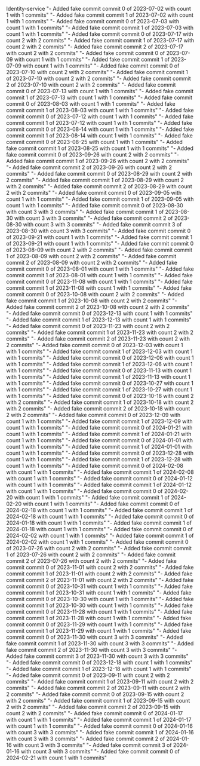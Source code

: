 Identity-service
"- Added fake commit commit 0 of 2023-07-02 with count 1 with 1 commits" 
"- Added fake commit commit 1 of 2023-07-02 with count 1 with 1 commits" 
"- Added fake commit commit 0 of 2023-07-03 with count 1 with 1 commits" 
"- Added fake commit commit 1 of 2023-07-03 with count 1 with 1 commits" 
"- Added fake commit commit 0 of 2023-07-17 with count 2 with 2 commits" 
"- Added fake commit commit 1 of 2023-07-17 with count 2 with 2 commits" 
"- Added fake commit commit 2 of 2023-07-17 with count 2 with 2 commits" 
"- Added fake commit commit 0 of 2023-07-09 with count 1 with 1 commits" 
"- Added fake commit commit 1 of 2023-07-09 with count 1 with 1 commits" 
"- Added fake commit commit 0 of 2023-07-10 with count 2 with 2 commits" 
"- Added fake commit commit 1 of 2023-07-10 with count 2 with 2 commits" 
"- Added fake commit commit 2 of 2023-07-10 with count 2 with 2 commits" 
"- Added fake commit commit 0 of 2023-07-13 with count 1 with 1 commits" 
"- Added fake commit commit 1 of 2023-07-13 with count 1 with 1 commits" 
"- Added fake commit commit 0 of 2023-08-03 with count 1 with 1 commits" 
"- Added fake commit commit 1 of 2023-08-03 with count 1 with 1 commits" 
"- Added fake commit commit 0 of 2023-07-12 with count 1 with 1 commits" 
"- Added fake commit commit 1 of 2023-07-12 with count 1 with 1 commits" 
"- Added fake commit commit 0 of 2023-08-14 with count 1 with 1 commits" 
"- Added fake commit commit 1 of 2023-08-14 with count 1 with 1 commits" 
"- Added fake commit commit 0 of 2023-08-25 with count 1 with 1 commits" 
"- Added fake commit commit 1 of 2023-08-25 with count 1 with 1 commits" 
"- Added fake commit commit 0 of 2023-09-26 with count 2 with 2 commits" 
"- Added fake commit commit 1 of 2023-09-26 with count 2 with 2 commits" 
"- Added fake commit commit 2 of 2023-09-26 with count 2 with 2 commits" 
"- Added fake commit commit 0 of 2023-08-29 with count 2 with 2 commits" 
"- Added fake commit commit 1 of 2023-08-29 with count 2 with 2 commits" 
"- Added fake commit commit 2 of 2023-08-29 with count 2 with 2 commits" 
"- Added fake commit commit 0 of 2023-09-05 with count 1 with 1 commits" 
"- Added fake commit commit 1 of 2023-09-05 with count 1 with 1 commits" 
"- Added fake commit commit 0 of 2023-08-30 with count 3 with 3 commits" 
"- Added fake commit commit 1 of 2023-08-30 with count 3 with 3 commits" 
"- Added fake commit commit 2 of 2023-08-30 with count 3 with 3 commits" 
"- Added fake commit commit 3 of 2023-08-30 with count 3 with 3 commits" 
"- Added fake commit commit 0 of 2023-09-21 with count 1 with 1 commits" 
"- Added fake commit commit 1 of 2023-09-21 with count 1 with 1 commits" 
"- Added fake commit commit 0 of 2023-08-09 with count 2 with 2 commits" 
"- Added fake commit commit 1 of 2023-08-09 with count 2 with 2 commits" 
"- Added fake commit commit 2 of 2023-08-09 with count 2 with 2 commits" 
"- Added fake commit commit 0 of 2023-08-01 with count 1 with 1 commits" 
"- Added fake commit commit 1 of 2023-08-01 with count 1 with 1 commits" 
"- Added fake commit commit 0 of 2023-11-08 with count 1 with 1 commits" 
"- Added fake commit commit 1 of 2023-11-08 with count 1 with 1 commits" 
"- Added fake commit commit 0 of 2023-10-08 with count 2 with 2 commits" 
"- Added fake commit commit 1 of 2023-10-08 with count 2 with 2 commits" 
"- Added fake commit commit 2 of 2023-10-08 with count 2 with 2 commits" 
"- Added fake commit commit 0 of 2023-12-13 with count 1 with 1 commits" 
"- Added fake commit commit 1 of 2023-12-13 with count 1 with 1 commits" 
"- Added fake commit commit 0 of 2023-11-23 with count 2 with 2 commits" 
"- Added fake commit commit 1 of 2023-11-23 with count 2 with 2 commits" 
"- Added fake commit commit 2 of 2023-11-23 with count 2 with 2 commits" 
"- Added fake commit commit 0 of 2023-12-03 with count 1 with 1 commits" 
"- Added fake commit commit 1 of 2023-12-03 with count 1 with 1 commits" 
"- Added fake commit commit 0 of 2023-12-06 with count 1 with 1 commits" 
"- Added fake commit commit 1 of 2023-12-06 with count 1 with 1 commits" 
"- Added fake commit commit 0 of 2023-11-13 with count 1 with 1 commits" 
"- Added fake commit commit 1 of 2023-11-13 with count 1 with 1 commits" 
"- Added fake commit commit 0 of 2023-10-27 with count 1 with 1 commits" 
"- Added fake commit commit 1 of 2023-10-27 with count 1 with 1 commits" 
"- Added fake commit commit 0 of 2023-10-18 with count 2 with 2 commits" 
"- Added fake commit commit 1 of 2023-10-18 with count 2 with 2 commits" 
"- Added fake commit commit 2 of 2023-10-18 with count 2 with 2 commits" 
"- Added fake commit commit 0 of 2023-12-09 with count 1 with 1 commits" 
"- Added fake commit commit 1 of 2023-12-09 with count 1 with 1 commits" 
"- Added fake commit commit 0 of 2024-01-21 with count 1 with 1 commits" 
"- Added fake commit commit 1 of 2024-01-21 with count 1 with 1 commits" 
"- Added fake commit commit 0 of 2024-01-01 with count 1 with 1 commits" 
"- Added fake commit commit 1 of 2024-01-01 with count 1 with 1 commits" 
"- Added fake commit commit 0 of 2023-12-28 with count 1 with 1 commits" 
"- Added fake commit commit 1 of 2023-12-28 with count 1 with 1 commits" 
"- Added fake commit commit 0 of 2024-02-08 with count 1 with 1 commits" 
"- Added fake commit commit 1 of 2024-02-08 with count 1 with 1 commits" 
"- Added fake commit commit 0 of 2024-01-12 with count 1 with 1 commits" 
"- Added fake commit commit 1 of 2024-01-12 with count 1 with 1 commits" 
"- Added fake commit commit 0 of 2024-02-20 with count 1 with 1 commits" 
"- Added fake commit commit 1 of 2024-02-20 with count 1 with 1 commits" 
"- Added fake commit commit 0 of 2024-02-18 with count 1 with 1 commits" 
"- Added fake commit commit 1 of 2024-02-18 with count 1 with 1 commits" 
"- Added fake commit commit 0 of 2024-01-18 with count 1 with 1 commits" 
"- Added fake commit commit 1 of 2024-01-18 with count 1 with 1 commits" 
"- Added fake commit commit 0 of 2024-02-02 with count 1 with 1 commits" 
"- Added fake commit commit 1 of 2024-02-02 with count 1 with 1 commits" 
"- Added fake commit commit 0 of 2023-07-26 with count 2 with 2 commits" 
"- Added fake commit commit 1 of 2023-07-26 with count 2 with 2 commits" 
"- Added fake commit commit 2 of 2023-07-26 with count 2 with 2 commits" 
"- Added fake commit commit 0 of 2023-11-01 with count 2 with 2 commits" 
"- Added fake commit commit 1 of 2023-11-01 with count 2 with 2 commits" 
"- Added fake commit commit 2 of 2023-11-01 with count 2 with 2 commits" 
"- Added fake commit commit 0 of 2023-10-31 with count 1 with 1 commits" 
"- Added fake commit commit 1 of 2023-10-31 with count 1 with 1 commits" 
"- Added fake commit commit 0 of 2023-10-30 with count 1 with 1 commits" 
"- Added fake commit commit 1 of 2023-10-30 with count 1 with 1 commits" 
"- Added fake commit commit 0 of 2023-11-28 with count 1 with 1 commits" 
"- Added fake commit commit 1 of 2023-11-28 with count 1 with 1 commits" 
"- Added fake commit commit 0 of 2023-11-29 with count 1 with 1 commits" 
"- Added fake commit commit 1 of 2023-11-29 with count 1 with 1 commits" 
"- Added fake commit commit 0 of 2023-11-30 with count 3 with 3 commits" 
"- Added fake commit commit 1 of 2023-11-30 with count 3 with 3 commits" 
"- Added fake commit commit 2 of 2023-11-30 with count 3 with 3 commits" 
"- Added fake commit commit 3 of 2023-11-30 with count 3 with 3 commits" 
"- Added fake commit commit 0 of 2023-12-18 with count 1 with 1 commits" 
"- Added fake commit commit 1 of 2023-12-18 with count 1 with 1 commits" 
"- Added fake commit commit 0 of 2023-09-11 with count 2 with 2 commits" 
"- Added fake commit commit 1 of 2023-09-11 with count 2 with 2 commits" 
"- Added fake commit commit 2 of 2023-09-11 with count 2 with 2 commits" 
"- Added fake commit commit 0 of 2023-09-15 with count 2 with 2 commits" 
"- Added fake commit commit 1 of 2023-09-15 with count 2 with 2 commits" 
"- Added fake commit commit 2 of 2023-09-15 with count 2 with 2 commits" 
"- Added fake commit commit 0 of 2024-01-17 with count 1 with 1 commits" 
"- Added fake commit commit 1 of 2024-01-17 with count 1 with 1 commits" 
"- Added fake commit commit 0 of 2024-01-16 with count 3 with 3 commits" 
"- Added fake commit commit 1 of 2024-01-16 with count 3 with 3 commits" 
"- Added fake commit commit 2 of 2024-01-16 with count 3 with 3 commits" 
"- Added fake commit commit 3 of 2024-01-16 with count 3 with 3 commits" 
"- Added fake commit commit 0 of 2024-02-21 with count 1 with 1 commits" 
